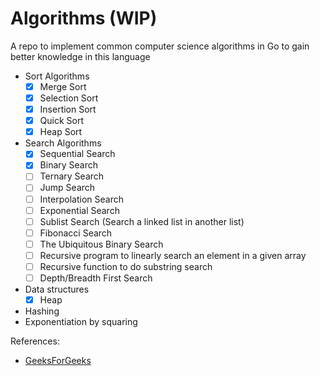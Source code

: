 # Algorithms (WIP)

A repo to implement common computer science algorithms in Go to gain better knowledge in this language

* Sort Algorithms
  * [x] Merge Sort
  * [x] Selection Sort
  * [x] Insertion Sort
  * [x] Quick Sort
  * [x] Heap Sort
* Search Algorithms
  * [x] Sequential Search
  * [x] Binary Search
  * [ ] Ternary Search
  * [ ] Jump Search
  * [ ] Interpolation Search
  * [ ] Exponential Search
  * [ ] Sublist Search (Search a linked list in another list)
  * [ ] Fibonacci Search
  * [ ] The Ubiquitous Binary Search
  * [ ] Recursive program to linearly search an element in a given array
  * [ ] Recursive function to do substring search
  * [ ] Depth/Breadth First Search
* Data structures
  * [x] Heap
* Hashing
* Exponentiation by squaring

References:
* [GeeksForGeeks](https://www.geeksforgeeks.org/fundamentals-of-algorithms/?ref=lbp)